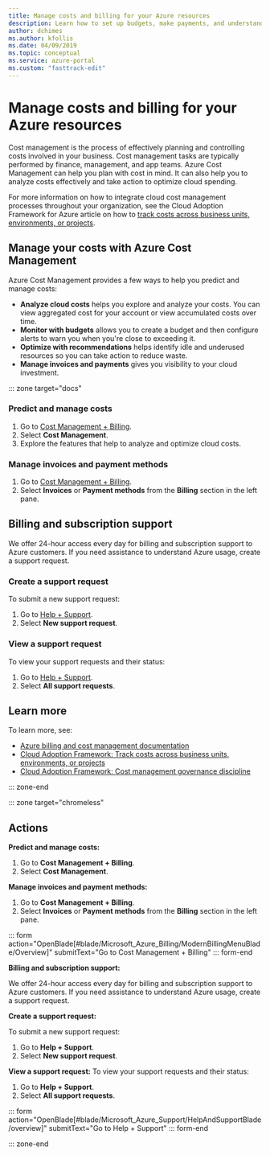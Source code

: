 ```yaml
---
title: Manage costs and billing for your Azure resources
description: Learn how to set up budgets, make payments, and understand invoices for your Azure resources.
author: dchimes
ms.author: kfollis
ms.date: 04/09/2019
ms.topic: conceptual
ms.service: azure-portal
ms.custom: "fasttrack-edit"
---
```

# Manage costs and billing for your Azure resources

Cost management is the process of effectively planning and controlling costs involved in your business. Cost management tasks are typically performed by finance, management, and app teams. Azure Cost Management can help you plan with cost in mind. It can also help you to analyze costs effectively and take action to optimize cloud spending.

For more information on how to integrate cloud cost management processes throughout your organization, see the Cloud Adoption Framework for Azure article on how to [track costs across business units, environments, or projects](../azure-best-practices/track-costs.md).

## Manage your costs with Azure Cost Management

Azure Cost Management provides a few ways to help you predict and manage costs:

- **Analyze cloud costs** helps you explore and analyze your costs. You can view aggregated cost for your account or view accumulated costs over time.
- **Monitor with budgets** allows you to create a budget and then configure alerts to warn you when you're close to exceeding it.
- **Optimize with recommendations** helps identify idle and underused resources so you can take action to reduce waste.
- **Manage invoices and payments** gives you visibility to your cloud investment.

::: zone target="docs"

### Predict and manage costs

1. Go to [Cost Management + Billing](https://portal.azure.com/#blade/Microsoft_Azure_Billing/ModernBillingMenuBlade/Overview).
1. Select **Cost Management**.
1. Explore the features that help to analyze and optimize cloud costs.

### Manage invoices and payment methods

1. Go to [Cost Management + Billing](https://portal.azure.com/#blade/Microsoft_Azure_Billing/ModernBillingMenuBlade/Overview).
1. Select **Invoices** or **Payment methods** from the **Billing** section in the left pane.

## Billing and subscription support

We offer 24-hour access every day for billing and subscription support to Azure customers. If you need assistance to understand Azure usage, create a support request.

### Create a support request

To submit a new support request:

1. Go to [Help + Support](https://portal.azure.com/#blade/Microsoft_Azure_Support/HelpAndSupportBlade/overview).
1. Select **New support request**.

### View a support request

To view your support requests and their status:

1. Go to [Help + Support](https://portal.azure.com/#blade/Microsoft_Azure_Support/HelpAndSupportBlade/overview).
1. Select **All support requests**.

## Learn more

To learn more, see:

- [Azure billing and cost management documentation](/azure/billing)
- [Cloud Adoption Framework: Track costs across business units, environments, or projects](../azure-best-practices/track-costs.md)
- [Cloud Adoption Framework: Cost management governance discipline](../../governance/cost-management/index.md)

::: zone-end

::: zone target="chromeless"

## Actions

**Predict and manage costs:**

1. Go to **Cost Management + Billing**.
1. Select **Cost Management**.

**Manage invoices and payment methods:**

1. Go to **Cost Management + Billing**.
1. Select **Invoices** or **Payment methods** from the **Billing** section in the left pane.

::: form action="OpenBlade[#blade/Microsoft_Azure_Billing/ModernBillingMenuBlade/Overview]" submitText="Go to Cost Management + Billing" ::: form-end

**Billing and subscription support:**

We offer 24-hour access every day for billing and subscription support to Azure customers. If you need assistance to understand Azure usage, create a support request.

**Create a support request:**

To submit a new support request:

1. Go to **Help + Support**.
2. Select **New support request**.

**View a support request:**
To view your support requests and their status:

1. Go to **Help + Support**.
2. Select **All support requests**.

::: form action="OpenBlade[#blade/Microsoft_Azure_Support/HelpAndSupportBlade/overview]" submitText="Go to Help + Support" ::: form-end

::: zone-end
